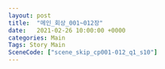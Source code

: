 ```yaml
---
layout: post
title:  "메인_회상_001~012장"
date:   2021-02-26 10:00:00 +0000
categories: Main
Tags: Story Main
SceneCode: ["scene_skip_cp001-012_q1_s10"]
---
```

